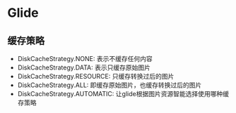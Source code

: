 # Glide
## 缓存策略
* DiskCacheStrategy.NONE: 表示不缓存任何内容
* DiskCacheStrategy.DATA: 表示只缓存原始图片
* DiskCacheStrategy.RESOURCE: 只缓存转换过后的图片
* DiskCacheStrategy.ALL: 即缓存原始图片，也缓存转换过后的图片
* DiskCacheStrategy.AUTOMATIC: 让glide根据图片资源智能选择使用哪种缓存策略



























